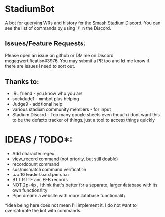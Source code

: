 # StadiumBot

A bot for querying WRs and history for the [Smash Stadium Discord](https://discord.gg/3D6YjWJ). You can see the list of commands by using '/' in the Discord.

## Issues/Feature Requests:  
Please open an issue on github or DM me on Discord megaqwertification#3976. You may submit a PR too and let me know if there are issues I need to sort out.

## Thanks to:
- IRL friend - you know who you are
- sockdude1 - mmbot plus helping
- Judge9 - additional help
- various stadium community members - for input
- Stadium Discord - Too many google sheets even though i dont want this to be the defacto tracker of things. just a tool to access things quickly

# IDEAS / TODO*:
- Add character regex
- view_record command (not priority, but still doable)
- recordcount command
- sus/mismatch command verification
- top 10 leaderboard per char
- BTT RTTF and EFB records
- NOT 2p-4p , I think that's better for a separate, larger database with its own functionality
- Pipe dream: a website with more database functionality

*idea being here does not mean I'll implement it. I do not want to oversaturate the bot with commands.
